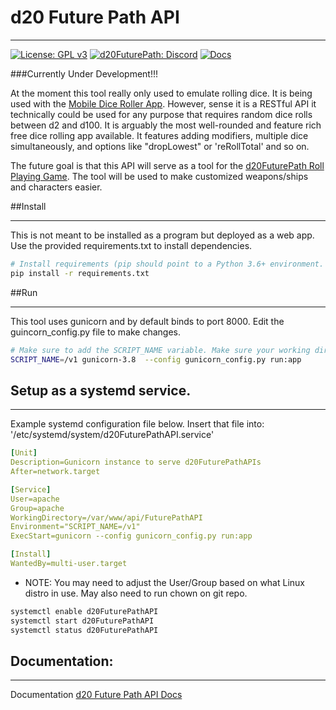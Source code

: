 d20 Future Path API
===================

-----
[![License: GPL v3](https://img.shields.io/badge/License-GPLv3-blue.svg)](https://choosealicense.com/licenses/gpl-3.0/)
[![d20FuturePath: Discord](https://img.shields.io/discord/581738731934056449.svg?label=discord&logo=discord)](https://discord.gg/UC74Gudw3m)
[![Docs](https://readthedocs.org/projects/ansicolortags/badge/?version=latest)](http://api.d20futurepath.com/docs/build/html/d20FuturePathAPI.html)


###Currently Under Development!!!

At the moment this tool really only used to emulate rolling dice. It is being used with the [Mobile Dice Roller App](https://github.com/orcephrye/mobileDiceRoller).
However, sense it is a RESTful API it technically could be used for any purpose that requires random dice rolls between
d2 and d100. It is arguably the most well-rounded and feature rich free dice rolling app available. It features adding
modifiers, multiple dice simultaneously, and options like "dropLowest" or 'reRollTotal' and so on. 

The future goal is that this API will serve as a tool for the [d20FuturePath Roll Playing Game](https://d20futurepath.com).
The tool will be used to make customized weapons/ships and characters easier.

##Install

----
This is not meant to be installed as a program but deployed as a web app. Use the provided requirements.txt to install
dependencies. 

```sh
# Install requirements (pip should point to a Python 3.6+ environment.
pip install -r requirements.txt
```


##Run

----
This tool uses gunicorn and by default binds to port 8000. Edit the guincorn_config.py file to make changes.

```sh
# Make sure to add the SCRIPT_NAME variable. Make sure your working directory is in the root git repo directory.
SCRIPT_NAME=/v1 gunicorn-3.8  --config gunicorn_config.py run:app
```

## Setup as a systemd service.

----
Example systemd configuration file below. Insert that file into: '/etc/systemd/system/d20FuturePathAPI.service'

```yaml
[Unit]
Description=Gunicorn instance to serve d20FuturePathAPIs
After=network.target

[Service]
User=apache
Group=apache
WorkingDirectory=/var/www/api/FuturePathAPI
Environment="SCRIPT_NAME=/v1"
ExecStart=gunicorn --config gunicorn_config.py run:app

[Install]
WantedBy=multi-user.target
```

* NOTE: You may need to adjust the User/Group based on what Linux distro in use. May also need to run chown on git repo.

```sh
systemctl enable d20FuturePathAPI
systemctl start d20FuturePathAPI
systemctl status d20FuturePathAPI
```

## Documentation:

----
Documentation [d20 Future Path API Docs](http://api.d20futurepath.com/docs/build/html/index.html)
